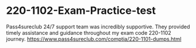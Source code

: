 # 220-1102-Exam-Practice-test
Pass4sureclub 24/7 support team was incredibly supportive. They provided timely assistance and guidance throughout my exam code 220-1102 journey.  https://www.pass4sureclub.com/comptia/220-1101-dumps.html
